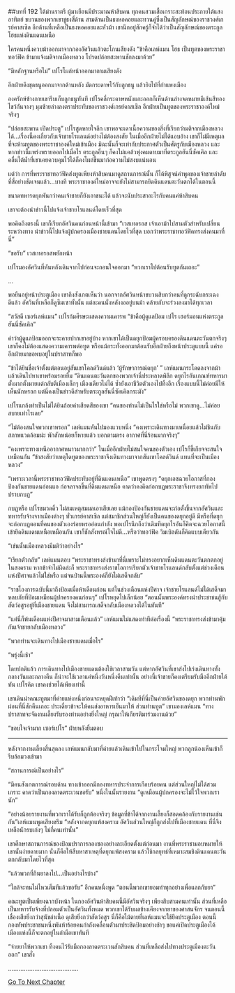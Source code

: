 ##บทที่ 192 ใต้ม่านราตรี
ผู้มาเยือนมีประมาณห้าสิบคน ทุกคนสวมเสื้อเกราะสะท้อนประกายใต้แสงอาทิตย์ ขบวนของพวกเขาชูธงสี่ด้าน สามด้านเป็นธงหอคอยและทวนคู่ซึ่งเป็นสัญลักษณ์ของราชวงศ์เกรย์คาสเซิล อีกด้านที่เหลือเป็นธงหอคอยและหัวม้า เขานึกอยู่สักครู่ก็จำได้ว่าเป็นสัญลักษณ์ของตระกูลโฮธแห่งดินแดนเหนือ


ใครคนหนึ่งควบม้าออกมาจากกองอัศวินแล้วตะโกนเสียงดัง “ข้าคือเลห์แมน โฮธ เป็นทูตของพระราชาทอว์ฟิค ข้ามาแจ้งมติจากเมืองหลวง โปรดปล่อยสะพานชักลงมาด้วย”


“มีหลักฐานหรือไม่” เปโรโผล่หน้าออกมาถามเสียงดัง


อีกฝ่ายดึงชุดธนูออกมาจากด้านหลัง มัดกระดาษไว้กับลูกธนู แล้วยิงไปที่กำแพงเมือง


องครักษ์ข้างกายเขารีบเก็บลูกธนูทันที เปโรคลี่กระดาษหนังแกะออกก็เห็นด้านล่างจดหมายมีเส้นสีทองไขว้กันจางๆ มุมซ้ายล่างลงตราประทับของราชวงศ์เกรย์คาสเซิล อีกฝ่ายเป็นทูตของพระราชาองค์ใหม่จริงๆ


“ปล่อยสะพาน เปิดประตู” เปโรสูดหายใจลึก เขาพอจะเดาเนื้อความของสิ่งที่เรียกว่ามติจากเมืองหลวงได้...เรื่องนี้คงเกี่ยวกับเจ้าชายโรแลนด์อย่างไม่ต้องสงสัย ในเมื่ออีกฝ่ายไม่ได้แอบอ้าง เขาก็ไม่มีเหตุผลที่จะห้ามทูตของพระราชาองค์ใหม่เข้าเมือง มิฉะนั้นก็จะเท่ากับประกาศตัวเป็นศัตรูกับเมืองหลวง และหากข่าวนี้แพร่งพรายออกไปเมื่อไร ตระกูลอื่นๆ ก็คงไม่แคล้วพุ่งคมดาบมาที่ตระกูลฮันนี่ซัคเคิล และคลื่นใต้น้ำที่เขาเคยควบคุมไว้ได้ก็คงโผล่ขึ้นมาก่อความไม่สงบแน่นอน


แต่ว่า การที่พระราชาทอว์ฟิคส่งทูตเพียงห้าสิบคนมาดูสถานการณ์นั้น ก็ได้พิสูจน์คำพูดของเจ้าชายลำดับที่สี่อย่างชัดเจนแล้ว...บางที พระราชาองค์ใหม่อาจจะยังไม่สามารถยึดดินแดนตะวันตกได้ในตอนนี้


ขนาดทหารดยุกพันกว่าคนเจ้าชายก็ยังเอาชนะได้ แล้วจะนับประสาอะไรกับคนแค่ห้าสิบคน


เขาจะต้องนำข่าวนี้ไปแจ้งเจ้าชายโรแลนด์โดยเร็วที่สุด


พอคิดถึงตรงนี้ เขาก็เรียกอัศวินคนก่อนหน้านี้เข้ามา “เวสเทอรอส เจ้าเอาม้าไปสามตัวสำหรับเปลี่ยนระหว่างทาง นำข่าวนี้ไปแจ้งผู้ปกครองเมืองชายแดนโดยไวที่สุด บอกว่าพระราชาทอว์ฟิคทรงส่งคนมาที่นี่”


“ขอรับ” เวสเทอรอสพยักหน้า


เปโรมองอัศวินที่หันหลังเดินจากไปก่อนจะถอนใจออกมา “พวกเราไปต้อนรับทูตกันเถอะ”


...


พอยืนอยู่หน้าประตูเมือง เขาถึงสังเกตเห็นว่า นอกจากอัศวินหน้าขบวนสิบกว่าคนที่ดูกระฉับกระเฉงดีแล้ว อัศวินที่เหลือก็ดูซึมเซาทั้งนั้น แต่ละคนนั่งหลังงออยู่บนม้า คล้ายกับจะร่วงลงมาได้ทุกเวลา


“สวัสดี เซอร์เลห์แมน” เปโรก้มศีรษะแสดงความเคารพ “ข้าคือผู้ดูแลป้อม เปโร เฮอร์มอนแห่งตระกูลฮันนี่ซัคเคิล”


คำว่าผู้ดูแลป้อมออกจะระคายปากเขาอยู่บ้าง หากเขาได้เป็นดยุกป้อมผู้ครอบครองดินแดนตะวันตกจริงๆ เขาก็คงไม่ต้องแสดงความเคารพต่อทูต หรือแม้กระทั่งออกมาต้อนรับอีกฝ่ายถึงหน้าประตูแบบนี้ แค่รออีกฝ่ายมาขอพบอยู่ในปราสาทก็พอ


“ข้าได้ยินชื่อเจ้าตั้งแต่ตอนอยู่สันเขาโคลด์วินด์แล้ว ‘ผู้รักษาการณ์ดยุก’ ” เลห์แมนกระโดดลงจากม้า แล้วเดินไปหาเขาพร้อมรอยยิ้ม “ดินแดนตะวันตกของพวกเจ้านี่ประหลาดพิลึก ดยุกไรอันเกณฑ์ทหารมาตั้งมากตั้งมายแต่กลับตีเมืองเล็กๆ เมืองเดียวไม่ได้ ซ้ำยังเอาชีวิตตัวเองไปทิ้งอีก เรื่องแบบนี้ไม่ค่อยมีให้เห็นนักหรอก แต่นี่คงเป็นข่าวดีสำหรับตระกูลฮันนี่ซัคเคิลกระมัง”


เปโรแกล้งทำเป็นไม่ได้ยินถ้อยคำเสียดสีของเขา “คนของท่านไม่เป็นไรใช่หรือไม่ พวกเขาดู...ไม่ค่อยสบายเท่าไรเลย”


“ไม่ต้องสนใจพวกเขาหรอก” เลห์แมนหันไปมองแวบหนึ่ง “คงเพราะเดินทางมาเหนื่อยแล้วไม่ชินกับสภาพแวดล้อมน่ะ พักสักหน่อยก็หายแล้ว บอกตามตรง อากาศที่นี่ร้อนมากจริงๆ”


“คงเพราะทางเหนืออากาศหนาวมากกว่า” ในเมื่ออีกฝ่ายไม่สนใจคนของตัวเอง เปโรก็ขี้เกียจจะสนใจเหมือนกัน “ข้าสงสัยว่าเหตุใดทูตของพระราชาจึงเดินทางมาจากสันเขาโคลด์วินด์ แทนที่จะเป็นเมืองหลวง”


“เพราะเวลานี้พระราชาทอว์ฟิคประทับอยู่ที่ดินแดนเหนือ” เขาพูดตรงๆ “ดยุกเอซฉวยโอกาสที่กองป้องกันชายแดนอ่อนแอ ก่อจลาจลขึ้นที่ดินแดนเหนือ คาดว่าคงคิดก่อกบฏ​ พระราชาจึงทรงยกทัพไปปราบกบฏ”


กบฏหรือ เปโรขมวดคิ้ว ไม่สมเหตุสมผลเอาเสียเลย แม้กองป้องกันชายแดนจะก่อตั้งขึ้นจากอัศวินและทหารรับจ้างจากเมืองต่างๆ ทั่วเกรย์คาสเซิล แต่สมาชิกส่วนใหญ่ก็ยังเป็นคนของดยุกอยู่ดี มีหรือที่ดยุกจะก่อกบฏตอนที่คนของตัวเองร่อยหรออ่อนกำลัง พอเปโรนึกถึงว่าเดิมทีดยุกไรอันก็คิดจะฉวยโอกาสนี้เข้ายึดดินแดนเหนือเหมือนกัน เขาก็ชักสังหรณ์ใจไม่ดี...หรือว่าทอว์ฟิค วิมเบิลดันก็คิดแบบเดียวกัน


“เช่นนั้นเมืองหลวงมีมติว่าอย่างไร”


“เรียกตัวกลับ” เลห์แมนตอบ “พระราชาทรงส่งข้ามาที่นี่เพราะไม่ทรงอยากเห็นดินแดนตะวันตกตกอยู่ในสงคราม หากข้าจำไม่ผิดล่ะก็ พระราชาทรงส่งราชโอการเรียกตัวเจ้าชายโรแลนด์กลับตั้งแต่ช่วงเดือนแห่งปีศาจแล้วไม่ใช่หรือ แต่จนป่านนี้พระองค์ก็ยังไม่เสด็จกลับ”


“ราชโองการฉบับนี้มาถึงป้อมเมื่อห้าเดือนก่อน แต่ในช่วงเดือนแห่งปีศาจ เจ้าชายโรแลนด์ไม่ได้เสด็จมาหลบภัยที่ป้อมเหมือนผู้ปกครองคนก่อนๆ” เปโรหยุดไปเล็กน้อย “ตอนนั้นพระองค์ทรงนำประชาชนสู้กับสัตว์อสูรอยู่ที่เมืองชายแดน จึงไม่สามารถเสด็จกลับเมืองหลวงได้ในทันที”


“แต่นี่ก็พ้นเดือนแห่งปีศาจมาสามเดือนแล้ว” เลห์แมนไม่แสดงท่าทีต่อเรื่องนี้ “พระราชาทรงส่งข้ามาคุ้มกันเจ้าชายกลับเมืองหลวง”


“พวกท่านจะเดินทางไปเมืองชายแดนเมื่อไร”


“พรุ่งนี้เช้า”


โดยปกติแล้ว การเดินทางไปเมืองชายแดนต้องใช้เวลาสามวัน แต่หากอัศวินที่เขาส่งไปเร่งเดินทางทั้งกลางวันและกลางคืน ก็น่าจะใช้เวลาแค่หนึ่งวันหนึ่งคืนเท่านั้น อย่างนี้เจ้าชายก็คงเตรียมรับมืออีกฝ่ายได้ทัน เปโรคิด เขาคงช่วยได้เพียงเท่านี้


เขาเดินนำคณะทูตมาที่ค่ายแห่งหนึ่งก่อนจะหยุดฝีเท้าว่า “เดิมทีที่นี่เป็นค่ายอัศวินของดยุก พวกท่านพักผ่อนที่นี่สักคืนเถอะ ประเดี๋ยวข้าจะให้คนส่งอาหารเย็นมาให้ ส่วนท่านทูต” เขามองเลห์แมน “ทางปราสาทจะจัดงานเลี้ยงรับรองท่านอย่างยิ่งใหญ่ กรุณาให้เกียรติมาร่วมงานด้วย”


“ขอบใจเจ้ามาก เซอร์เปโร” ฝ่ายหลังยิ้มตอบ


********************


หลังจากงานเลี้ยงสิ้นสุดลง เลห์แมนกลับมาที่ค่ายแล้วเดินเข้าไปในกระโจมใหญ่ พวกลูกน้องเห็นเข้าก็รีบล้อมวงเข้ามา


“สถานการณ์เป็นอย่างไร”


“มีคนสังเกตการณ์รอบด้าน ทางเข้าออกมีกองทหารประจำการเกือบร้อยคน แต่ส่วนใหญ่ไม่ได้สวมเกราะ คาดว่าเป็นกองลาดตระเวนขอรับ” หนึ่งในนั้นรายงาน “ดูเหมือนผู้ปกครองจะไม่ไว้ใจพวกเรานัก”


“อย่างน้อยรายงานที่พวกเราได้รับก็ถูกต้องจริงๆ ข้อมูลที่ข้าได้จากงานเลี้ยงก็สอดคล้องกับรายงานเช่นกัน”เลห์แมนพูดเสียงขรึม “หลังจากดยุกแพ้สงคราม อัศวินส่วนใหญ่ก็ถูกส่งไปที่เมืองชายแดน ที่นี่จึงเหลือนักรบเก่งๆ ไม่กี่คนเท่านั้น”


เขาศึกษาสถานการณ์ของป้อมปราการลองซองอย่างละเอียดตั้งแต่ก่อนมา งานที่พระราชามอบหมายให้เขานั้นง่ายดายมาก นั่นก็คือให้สืบหาสาเหตุที่ดยุกแพ้สงคราม แล้วใช้กลยุทธ์ที่เหมาะสมชิงดินแดนตะวันตกกลับมาโดยไวที่สุด


“แล้วพวกที่กินยาลงไป...เป็นอย่างไรบ้าง”


“ใกล้จะทนไม่ไหวเต็มทีแล้วขอรับ” อีกคนหนึ่งพูด “ตอนนี้พวกเขายอมทำทุกอย่างเพื่อแลกกับยา”


คณะทูตเป็นเพียงฉากบังหน้า ในกองอัศวินห้าสิบคนนี้มีอัศวินจริงๆ เพียงสิบสามคนเท่านั้น ส่วนที่เหลือเป็นทหารรับจ้างที่ปลอมตัวเป็นอัศวินทั้งหมด พวกเขาได้รับผลข้างเคียงจากยาของศาสนจักร จนตอนนี้เชื่องเสียยิ่งกว่าสุนัขล่าเนื้อ ดุเสียยิ่งกว่าสัตว์อสูร นี่ก็คือไม้ตายที่เลห์แมนจะใช้ยึดประตูเมือง ตอนนี้กองทัพประชาชนหนึ่งพันห้าร้อยคนกำลังเคลื่อนตัวมาประชิดป้อมอย่างช้าๆ ขอแค่เปิดประตูเมืองได้ เมืองแห่งนี้ก็จะตกอยู่ในกำมือเขาทันที


“จ่ายยาให้พวกเขา ทิ้งคนไว้รับมือกองลาดตระเวนสักสิบคน ส่วนที่เหลือส่งไปทางประตูเมืองตะวันออก” เขาสั่ง


........................................




[Go To Next Chapter]( ./105.md)